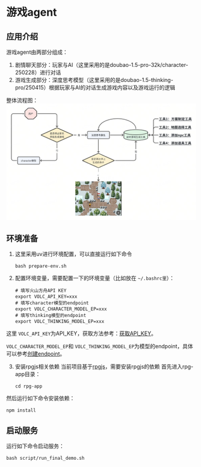 # 游戏agent

## 应用介绍

游戏agent由两部分组成：

1. 剧情聊天部分：玩家与AI（这里采用的是doubao-1.5-pro-32k/character-250228）进行对话
2. 游戏生成部分：深度思考模型（这里采用的是doubao-1.5-thinking-pro/250415）根据玩家与AI的对话生成游戏内容以及游戏运行的逻辑

整体流程图：
![game_agent](./img/game_agent.png)

## 环境准备

1. 这里采用uv进行环境配置，可以直接运行如下命令

   ```shell
   bash prepare-env.sh
   ```
2. 配置环境变量，需要配置一下的环境变量（比如放在 `~/.bashrc里`）：

   ```shell
   # 填写火山方舟API KEY
   export VOLC_API_KEY=xxx
   # 填写character模型的endpoint
   export VOLC_CHARACTER_MODEL_EP=xxx
   # 填写thinking模型的endpoint
   export VOLC_THINKING_MODEL_EP=xxx
   ```

这里 `VOLC_API_KEY`为API_KEY，获取方法参考：[获取API_KEY](https://www.volcengine.com/docs/82379/1541594)。

`VOLC_CHARACTER_MODEL_EP`和 `VOLC_THINKING_MODEL_EP`为模型的endpoint，具体可以参考[创建endpoint](https://www.volcengine.com/docs/82379/1099522?lang=zh)。

3. 安装rpgjs相关依赖
   当前项目基于[rpgjs](https://rpgjs.dev/)，需要安装rpgjs的依赖
   首先进入rpg-app目录：
   ```shell
   cd rpg-app
   ```

然后运行如下命令安装依赖：

```shell
npm install
```

## 启动服务

运行如下命令启动服务：

```shell
bash script/run_final_demo.sh
```

